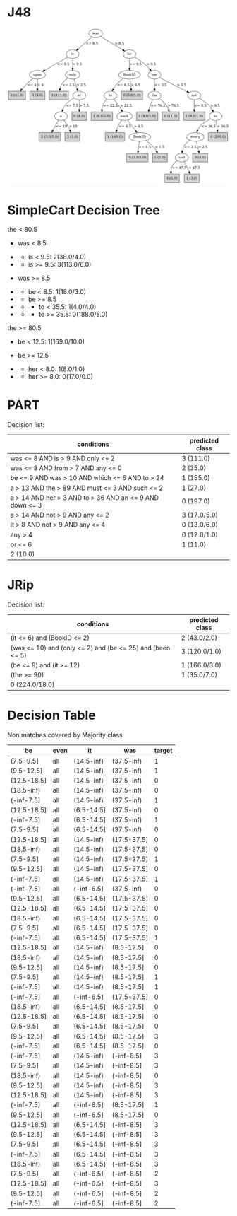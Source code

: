# J48

![](last_J48_graph.png)

# SimpleCart Decision Tree

the < 80.5

* was < 8.5

*   * is < 9.5: 2(38.0/4.0)

*   * is >= 9.5: 3(113.0/6.0)

* was >= 8.5

*   * be < 8.5: 1(18.0/3.0)

*   * be >= 8.5

*   *   * to < 35.5: 1(4.0/4.0)

*   *   * to >= 35.5: 0(188.0/5.0)

the >= 80.5

* be < 12.5: 1(169.0/10.0)

* be >= 12.5

*   * her < 8.0: 1(8.0/1.0)

*   * her >= 8.0: 0(17.0/0.0)

# PART

Decision list:

conditions|predicted class
---|---
was <= 8 AND is > 9 AND only <= 2| 3 (111.0)
was <= 8 AND from > 7 AND any <= 0| 2 (35.0)
be <= 9 AND was > 10 AND which <= 6 AND to > 24| 1 (155.0)
a > 13 AND the > 89 AND must <= 3 AND such <= 2| 1 (27.0)
a > 14 AND her > 3 AND to > 36 AND an <= 9 AND down <= 3| 0 (197.0)
a > 14 AND not > 9 AND any <= 2| 3 (17.0/5.0)
it > 8 AND not > 9 AND any <= 4| 0 (13.0/6.0)
any > 4| 0 (12.0/1.0)
or <= 6| 1 (11.0)
| 2 (10.0)


# JRip

Decision list:

conditions|predicted class
---|---
(it <= 6) and (BookID <= 2)|2 (43.0/2.0)
(was <= 10) and (only <= 2) and (be <= 25) and (been <= 5)|3 (120.0/1.0)
(be <= 9) and (it >= 12)|1 (166.0/3.0)
(the >= 90)|1 (35.0/7.0)
|0 (224.0/18.0)


# Decision Table

Non matches covered by Majority class

be|even|it|was|target
---|---|---|---|---
(7.5-9.5]|all|(14.5-inf)|(37.5-inf)|1
(9.5-12.5]|all|(14.5-inf)|(37.5-inf)|1
(12.5-18.5]|all|(14.5-inf)|(37.5-inf)|0
(18.5-inf)|all|(14.5-inf)|(37.5-inf)|0
(-inf-7.5]|all|(14.5-inf)|(37.5-inf)|1
(12.5-18.5]|all|(6.5-14.5]|(37.5-inf)|0
(-inf-7.5]|all|(6.5-14.5]|(37.5-inf)|1
(7.5-9.5]|all|(6.5-14.5]|(37.5-inf)|0
(12.5-18.5]|all|(14.5-inf)|(17.5-37.5]|0
(18.5-inf)|all|(14.5-inf)|(17.5-37.5]|0
(7.5-9.5]|all|(14.5-inf)|(17.5-37.5]|1
(9.5-12.5]|all|(14.5-inf)|(17.5-37.5]|0
(-inf-7.5]|all|(14.5-inf)|(17.5-37.5]|1
(-inf-7.5]|all|(-inf-6.5]|(37.5-inf)|0
(9.5-12.5]|all|(6.5-14.5]|(17.5-37.5]|0
(12.5-18.5]|all|(6.5-14.5]|(17.5-37.5]|0
(18.5-inf)|all|(6.5-14.5]|(17.5-37.5]|0
(7.5-9.5]|all|(6.5-14.5]|(17.5-37.5]|0
(-inf-7.5]|all|(6.5-14.5]|(17.5-37.5]|1
(12.5-18.5]|all|(14.5-inf)|(8.5-17.5]|0
(18.5-inf)|all|(14.5-inf)|(8.5-17.5]|0
(9.5-12.5]|all|(14.5-inf)|(8.5-17.5]|0
(7.5-9.5]|all|(14.5-inf)|(8.5-17.5]|1
(-inf-7.5]|all|(14.5-inf)|(8.5-17.5]|1
(-inf-7.5]|all|(-inf-6.5]|(17.5-37.5]|0
(18.5-inf)|all|(6.5-14.5]|(8.5-17.5]|0
(12.5-18.5]|all|(6.5-14.5]|(8.5-17.5]|0
(7.5-9.5]|all|(6.5-14.5]|(8.5-17.5]|0
(9.5-12.5]|all|(6.5-14.5]|(8.5-17.5]|3
(-inf-7.5]|all|(6.5-14.5]|(8.5-17.5]|0
(-inf-7.5]|all|(14.5-inf)|(-inf-8.5]|3
(7.5-9.5]|all|(14.5-inf)|(-inf-8.5]|3
(18.5-inf)|all|(14.5-inf)|(-inf-8.5]|0
(9.5-12.5]|all|(14.5-inf)|(-inf-8.5]|3
(12.5-18.5]|all|(14.5-inf)|(-inf-8.5]|3
(-inf-7.5]|all|(-inf-6.5]|(8.5-17.5]|1
(9.5-12.5]|all|(-inf-6.5]|(8.5-17.5]|0
(12.5-18.5]|all|(6.5-14.5]|(-inf-8.5]|3
(9.5-12.5]|all|(6.5-14.5]|(-inf-8.5]|3
(7.5-9.5]|all|(6.5-14.5]|(-inf-8.5]|3
(-inf-7.5]|all|(6.5-14.5]|(-inf-8.5]|3
(18.5-inf)|all|(6.5-14.5]|(-inf-8.5]|3
(7.5-9.5]|all|(-inf-6.5]|(-inf-8.5]|2
(12.5-18.5]|all|(-inf-6.5]|(-inf-8.5]|3
(9.5-12.5]|all|(-inf-6.5]|(-inf-8.5]|2
(-inf-7.5]|all|(-inf-6.5]|(-inf-8.5]|2


